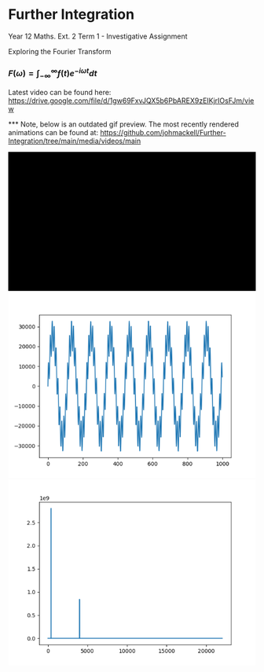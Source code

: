 # Further Integration
 Year 12 Maths. Ext. 2 Term 1 - Investigative Assignment

 Exploring the Fourier Transform

 ### $` F(\omega)=\int_{-\infty}^{\infty}f(t)e^{-i\omega t} dt `$


Latest video can be found here:
https://drive.google.com/file/d/1gw69FxvJQX5b6PbAREX9zEIKjrIOsFJm/view


*** Note, below is an outdated gif preview. The most recently rendered animations can be found at:
https://github.com/johmackell/Further-Integration/tree/main/media/videos/main
        
![Alt Text](https://github.com/johmackell/Further-Integration/blob/main/src/integral.gif)
![Alt Text](https://github.com/johmackell/Further-Integration/blob/main/src/Figure_1.png)
![Alt Text](https://github.com/johmackell/Further-Integration/blob/main/src/Figure_2.png)
